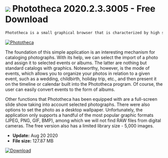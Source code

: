 # ![](https://cdn.softexe.net/static/icon/6/phototheca-8566.png) Phototheca 2020.2.3.3005 - Free Download

```sh
Phototheca is a small graphical browser that is characterized by high speed of operation. It offers features that conveniently manage a large number of digital photos, as well as view and present them in the form of a slide show.
```
[![Phototheca](https://gallery.dpcdn.pl/imgc/Tools/17833/g_-_420x350_1.5_-_x20130718182247_00.png)](https://softexe.net/win/multimedia/image-viewer/phototheca:heff.html)

The foundation of this simple application is an interesting mechanism for cataloging photographs. With its help, we can select the import of a photo and assign it to selected events or albums. The latter are nothing but standard catalogs with graphics. Noteworthy, however, is the mode of events, which allows you to organize your photos in relation to a given event, such as a wedding, childbirth, holiday trip, etc., and then present it on the timeline or calendar built into the Phototheca program. Of course, the user can easily convert events to the form of albums.
 
 Other functions that Phototheca has been equipped with are a full-screen slide show taking into account selected photographs. There were also options to set the photo as a desktop wallpaper. Unfortunately, the application only supports a handful of the most popular graphic formats (JPEG, PNG, GIF, BMP), among which we will not find RAW files from digital cameras. The free version also has a limited library size - 5,000 images.


- **Update:** Aug 20 2020
- **File size:** 127.87 MB

[![Download](https://cdn.softexe.net/static/img/download.png)](https://softexe.net/win/multimedia/image-viewer/phototheca:heff.html)

